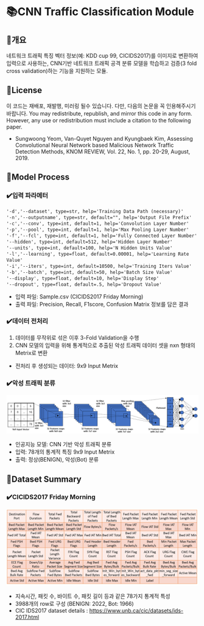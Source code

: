 # :books:CNN Traffic Classification Module

## :book:개요

네트워크 트래픽 특징 벡터 정보(예: KDD cup 99, CICIDS2017)를 이미지로 변환하여 입력으로 사용하는, CNN기반 네트워크 트래픽 공격 분류 모델을 학습하고 검증(3 fold cross validation)하는 기능을 지원하는 모듈.

## :book:License

이 코드는 재배포, 재발행, 미러링 될수 있습니다. 다만, 다음의 논문을 꼭 인용해주시기 바랍니다.
You may redistribute, republish, and mirror this code in any form. However, any use or redistribution must include a citation to the following paper.

- Sungwoong Yeom, Van-Quyet Nguyen and Kyungbaek Kim, Assessing Convolutional Neural Network based Malicious Network Traffic Detection Methods, KNOM REVIEW, Vol. 22, No. 1, pp. 20-29, August, 2019.

## :book:Model Process
### :heavy_check_mark:입력 파라메터
```
'-d','--dataset', type=str, help='Training Data Path (necessary)'
'-n','--outputname', type=str, default="", help='Output File Prefix'
'-c','--conv', type=int, default=1, help='Convolution Layer Number'
'-p','--pool', type=int, default=1, help='Max Pooling Layer Number'
'-f','--fcl', type=int, default=1, help='Fully Connected Layer Number'
'--hidden', type=int, default=512, help='Hidden Layer Number'
'--units', type=int, default=100, help='N Hidden Units Value'
'-l','--learning', type=float, default=0.00001, help='Learning Rate Value'
'-i','--iters', type=int, default=10500, help='Training Iters Value'
'-b','--batch', type=int, default=50, help='Batch Size Value'
'--display', type=float, default=10, help='Display Step'
'--dropout', type=float, default=.5, help='Dropout Value'
```
  - 입력 파일: Sample.csv (CICIDS2017 Friday Morning)
  - 출력 파일: Precision, Recall, F1score, Confusion Matrix 정보를 담은 결과 

### :heavy_check_mark:데이터 전처리
1. 데이터를 무작위로 섞은 이후 3-Fold Validation을 수행
2. CNN 모델의 입력을 위해 통계적으로 추출된 악성 트래픽 데이터 셋을 nxn 형태의 Metrix로 변환
  - 전처리 후 생성되는 데이터: 9x9 Input Metrix
  
### :heavy_check_mark:악성 트래픽 분류
<img src="/img/Architecture of CNN Traffic Classification Model.PNG">

  - 인공지능 모델: CNN 기반 악성 트래픽 분류
  - 입력: 78개의 통계적 특징 9x9 Input Metrix
  - 출력: 정상(BENIGN), 악성(Bot) 분류

## :book:Dataset Summary
### :heavy_check_mark:CICIDS2017 Friday Morning
<img src="/img/DataFormat of CICIDS2017.PNG">

  - 지속시간, 패킷 수, 바이트 수, 패킷 길이 등과 같은 78가지 통계적 특성
  - 3988개의 row로 구성 (BENIGN: 2022, Bot: 1966)
  - CIC IDS2017 dataset details : https://www.unb.ca/cic/datasets/ids-2017.html 
